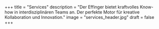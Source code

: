 +++
title = "Services"
description = "Der Effinger bietet kraftvolles Know-how in interdisziplinären Teams an. Der perfekte Motor für kreative Kollaboration und Innovation."
image = "services_header.jpg"
draft = false
+++
